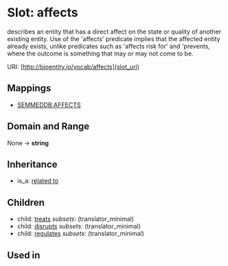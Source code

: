 # Slot: affects


describes an entity that has a direct affect on the state or quality of another existing entity. Use of the 'affects' predicate implies that the affected entity already exists, unlike predicates such as 'affects risk for' and 'prevents, where the outcome is something that may or may not come to be.

URI: [http://bioentity.io/vocab/affects](slot_uri)
## Mappings

 * [SEMMEDDB:AFFECTS](http://purl.obolibrary.org/obo/SEMMEDDB_AFFECTS)
## Domain and Range

None -> **string**
## Inheritance

 *  is_a: [related to](related_to.md)
## Children

 *  child: [treats](treats.md) *subsets*: (translator_minimal)
 *  child: [disrupts](disrupts.md) *subsets*: (translator_minimal)
 *  child: [regulates](regulates.md) *subsets*: (translator_minimal)
## Used in

